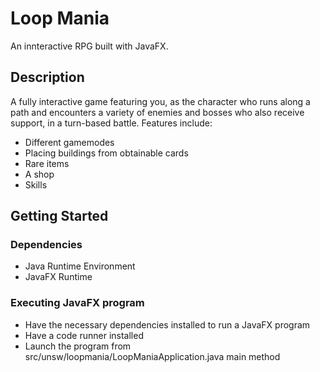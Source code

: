 # Loop Mania

An innteractive RPG built with JavaFX.

## Description

A fully interactive game featuring you, as the character who runs along a path and encounters a variety of enemies and bosses who also receive support, in a turn-based battle. Features include:
- Different gamemodes
- Placing buildings from obtainable cards
- Rare items
- A shop
- Skills

## Getting Started

### Dependencies

* Java Runtime Environment
* JavaFX Runtime

### Executing JavaFX program

* Have the necessary dependencies installed to run a JavaFX program
* Have a code runner installed
* Launch the program from src/unsw/loopmania/LoopManiaApplication.java main method
